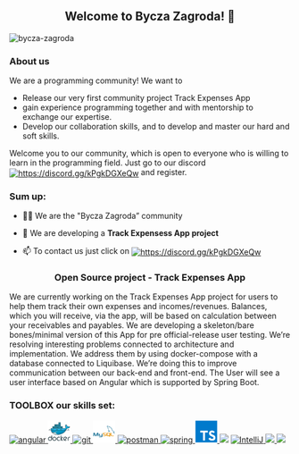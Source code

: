 ## <h2 align="center"> Welcome to Bycza Zagroda! 👋</h2>

<p align="left"> <img src="https://komarev.com/ghpvc/?username=bycza-zagroda&label=Profile%20views&color=0e75b6&style=flat" alt="bycza-zagroda" /> </p>


<!-- **Here are some ideas to get you started:**

🙋‍♀️ A short introduction - what is your organization all about?
🌈 Contribution guidelines - how can the community get involved?
👩‍💻 Useful resources - where can the community find your docs? Is there anything else the community should know?
🍿 Fun facts - what does your team eat for breakfast?
🧙 Remember, you can do mighty things with the power of [Markdown](https://docs.github.com/github/writing-on-github/getting-started-with-writing-and-formatting-on-github/basic-writing-and-formatting-syntax) -->

 
### About us
We are a programming community! We want to
- Release our very first community project Track Expenses App
- gain experience programming together and with mentorship to exchange our expertise.
- Develop our collaboration skills, and to develop and master our hard and soft skills.

Welcome you to our community, which is open to everyone who is willing to learn in the programming field. Just go to our discord <a href="https://discord.gg/https://discord.gg/kPgkDGXeQw" target="blank"><img align="center" src="https://raw.githubusercontent.com/rahuldkjain/github-profile-readme-generator/master/src/images/icons/Social/discord.svg" alt="https://discord.gg/kPgkDGXeQw" height="30" width="40" /></a> and register.

### Sum up:
- 🙋‍♀️ We are the "Bycza Zagroda” community
<!-- - 👨‍💻 All of our projects are available at [https://github.com/bycza-zagroda](https://github.com/bycza-zagroda) -->

- 💬 We are developing a **Track Expensess App project**

- 📫 To contact us just click on <a href="https://discord.gg/https://discord.gg/kPgkDGXeQw" target="blank"><img align="center" src="https://raw.githubusercontent.com/rahuldkjain/github-profile-readme-generator/master/src/images/icons/Social/discord.svg" alt="https://discord.gg/kPgkDGXeQw" height="40" width="50" /></a>

<!-- <h3 align="left">Connect with us:
<a href="https://discord.gg/https://discord.gg/kPgkDGXeQw" target="blank"><img align="center" src="https://raw.githubusercontent.com/rahuldkjain/github-profile-readme-generator/master/src/images/icons/Social/discord.svg" alt="https://discord.gg/kPgkDGXeQw" height="40" width="50" /></a>
</h3> -->
<!-- - **https://discord.gg/kPgkDGXeQw** -->

<h3 align="center"> Open Source project - Track Expenses App</h3>

We are currently working on the Track Expenses App project for users to help them track their own expenses and incomes/revenues. Balances, which you will receive, via the app, will be based on calculation between your receivables and payables. We are developing a skeleton/bare bones/minimal version of this App for pre official-release user testing. We’re resolving interesting problems connected to architecture and implementation. We address them by using docker-compose with a database connected to Liquibase. We’re doing this to improve communication between our back-end and front-end. The User will see a user interface based on Angular which is supported by Spring Boot. 
<!-- 💬 Ask us about the Track Expenses App project click on and sign up here -->

<h3 align="left">TOOLBOX our skills set:</h3>

<p align="left"> 
<a href="https://angular.io" target="_blank" rel="noreferrer"> <img src="https://angular.io/assets/images/logos/angular/angular.svg" alt="angular" width="40" height="40"/> </a> <a href="https://www.docker.com/" target="_blank" rel="noreferrer"> <img src="https://raw.githubusercontent.com/devicons/devicon/master/icons/docker/docker-original-wordmark.svg" alt="docker" width="40" height="40"/> </a> <a href="https://git-scm.com/" target="_blank" rel="noreferrer"> <img src="https://www.vectorlogo.zone/logos/git-scm/git-scm-icon.svg" alt="git" width="40" height="40"/> </a> <a href="https://www.mysql.com/" target="_blank" rel="noreferrer"> <img src="https://raw.githubusercontent.com/devicons/devicon/master/icons/mysql/mysql-original-wordmark.svg" alt="mysql" width="40" height="40"/> </a> <a href="https://postman.com" target="_blank" rel="noreferrer"> <img src="https://www.vectorlogo.zone/logos/getpostman/getpostman-icon.svg" alt="postman" width="40" height="40"/> </a> <a href="https://spring.io/" target="_blank" rel="noreferrer"> <img src="https://www.vectorlogo.zone/logos/springio/springio-icon.svg" alt="spring" width="40" height="40"/> </a> <a href="https://www.typescriptlang.org/" target="_blank" rel="noreferrer"> <img src="https://raw.githubusercontent.com/devicons/devicon/master/icons/typescript/typescript-original.svg" alt="typescript" width="40" height="40"/> </a> <a href="https://www.java.com" target="_blank" rel="noreferrer"><img src="https://img.shields.io/badge/java-%23ED8B00.svg?style=for-the-badge&logo=java&logoColor=white"></a>
<a href="https://www.jetbrains.com/idea/" target="_blank" rel="noreferrer">
<img src="https://img.shields.io/badge/IntelliJIDEA-000000.svg?style=for-the-badge&logo=intellij-idea&logoColor=white" alt="IntelliJ" />
</a>
<a href="https://git-scm.com/" target="_blank" rel="noreferrer" alt="git">
<img src="https://img.shields.io/badge/git-%23F05033.svg?style=for-the-badge&logo=git&logoColor=white" />
</a>
<a href="https://github.com/" target="_blank" rel="noreferrer" alt="github">
<img src="https://img.shields.io/badge/GitHub-000000?style=for-the-badge&logo=GitHub&logoColor=white" />
</a>
</p>
